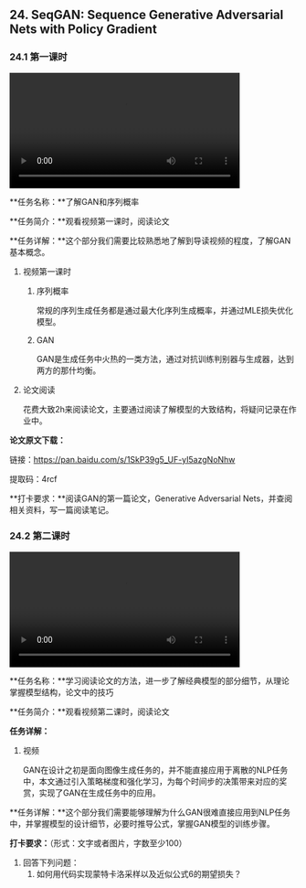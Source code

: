 

## 24. SeqGAN: Sequence Generative Adversarial Nets with Policy Gradient

### 24.1 第一课时

<video width=80%  controls >
	<source type="video/mp4" src="024-sequence-generative-adversarial-nets-with-policy-gradient/024-1.mp4">
</video>

**任务名称：**了解GAN和序列概率

**任务简介：**观看视频第一课时，阅读论文

**任务详解：**这个部分我们需要比较熟悉地了解到导读视频的程度，了解GAN基本概念。

1. 视频第一课时
   1. 序列概率

      常规的序列生成任务都是通过最大化序列生成概率，并通过MLE损失优化模型。

   2. GAN

      GAN是生成任务中火热的一类方法，通过对抗训练判别器与生成器，达到两方的那什均衡。

2. 论文阅读

   花费大致2h来阅读论文，主要通过阅读了解模型的大致结构，将疑问记录在作业中。 

**论文原文下载：**

链接：https://pan.baidu.com/s/1SkP39g5_UF-yI5azgNoNhw 

提取码：4rcf

**打卡要求：**阅读GAN的第一篇论文，Generative Adversarial Nets，并查阅相关资料，写一篇阅读笔记。 

### 24.2 第二课时

<video width=80%  controls >
	<source type="video/mp4" src="024-sequence-generative-adversarial-nets-with-policy-gradient/024-2.mp4">
</video>

**任务名称：**学习阅读论文的方法，进一步了解经典模型的部分细节，从理论掌握模型结构，论文中的技巧

**任务简介：**观看视频第二课时，阅读论文

**任务详解：**

1. 视频

   GAN在设计之初是面向图像生成任务的，并不能直接应用于离散的NLP任务中，本文通过引入策略梯度和强化学习，为每个时间步的决策带来对应的奖赏，实现了GAN在生成任务中的应用。

 **任务详解：**这个部分我们需要能够理解为什么GAN很难直接应用到NLP任务中，并掌握模型的设计细节，必要时推导公式，掌握GAN模型的训练步骤。

**打卡要求：**（形式：文字或者图片，字数至少100）

1. 回答下列问题：
   1. 如何用代码实现蒙特卡洛采样以及近似公式6的期望损失？